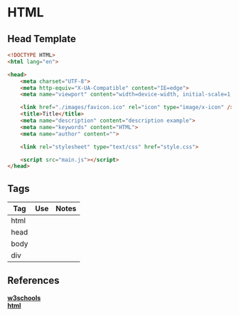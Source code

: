# HTML

## Head Template

```HTML
<!DOCTYPE HTML>
<html lang="en">

<head>
    <meta charset="UTF-8">
    <meta http-equiv="X-UA-Compatible" content="IE=edge">
    <meta name="viewport" content="width=device-width, initial-scale=1, shrink-to-fit=no">

    <link href="./images/favicon.ico" rel="icon" type="image/x-icon" />
    <title>Title</title>
    <meta name="description" content="description example">
    <meta name="keywords" content="HTML">
    <meta name="author" content="">

    <link rel="stylesheet" type="text/css" href="style.css">

    <script src="main.js"></script>
</head>
```

## Tags

Tag |   Use |   Notes
--- |   --- |   ---
html |    |  
head |    |  
body |    |  
div |    |  

## References

**[w3schools](https://www.w3schools.com/html/html_head.asp)**  
**[html](https://html.com/tags/)**  